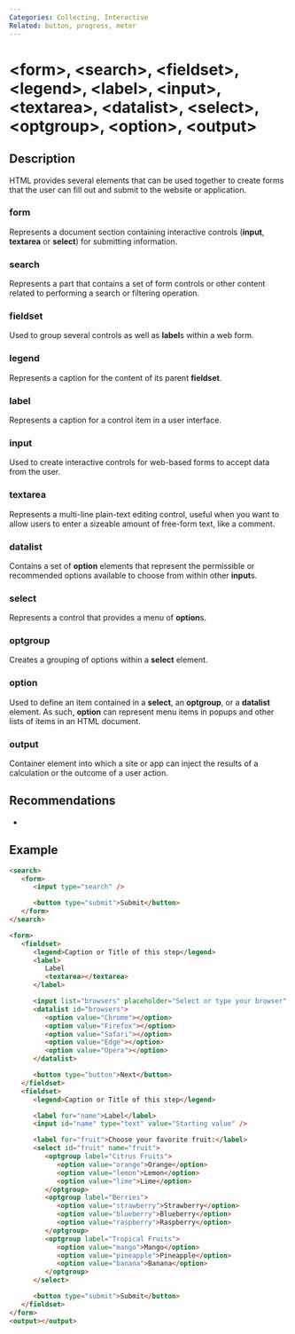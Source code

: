 ```yaml
---
Categories: Collecting, Interactive
Related: button, progress, meter
---
```


# &lt;form&gt;, &lt;search&gt;, &lt;fieldset&gt;, &lt;legend&gt;, &lt;label&gt;, &lt;input&gt;, &lt;textarea&gt;, &lt;datalist&gt;, &lt;select&gt;, &lt;optgroup&gt;, &lt;option&gt;, &lt;output&gt;

## Description

HTML provides several elements that can be used together to create forms that the user can fill out and submit to the website or application.

### form

Represents a document section containing interactive controls (**input**, **textarea** or **select**) for submitting information.

### search

Represents a part that contains a set of form controls or other content related to performing a search or filtering operation.

### fieldset

Used to group several controls as well as **label**s within a web form.

### legend

Represents a caption for the content of its parent **fieldset**.

### label

Represents a caption for a control item in a user interface.

### input

Used to create interactive controls for web-based forms to accept data from the user.

### textarea

Represents a multi-line plain-text editing control, useful when you want to allow users to enter a sizeable amount of free-form text, like a comment.

### datalist

Contains a set of **option** elements that represent the permissible or recommended options available to choose from within other **input**s.

### select

Represents a control that provides a menu of **option**s.

### optgroup

Creates a grouping of options within a **select** element.

### option

Used to define an item contained in a **select**, an **optgroup**, or a **datalist** element. As such, **option** can represent menu items in popups and other lists of items in an HTML document.

### output

Container element into which a site or app can inject the results of a calculation or the outcome of a user action.

## Recommendations

-

## Example

```html
<search>
   <form>
      <input type="search" />

      <button type="submit">Submit</button>
   </form>
</search>

<form>
   <fieldset>
      <legend>Caption or Title of this step</legend>
      <label>
         Label
         <textarea></textarea>
      </label>

      <input list="browsers" placeholder="Select or type your browser" />
      <datalist id="browsers">
         <option value="Chrome"></option>
         <option value="Firefox"></option>
         <option value="Safari"></option>
         <option value="Edge"></option>
         <option value="Opera"></option>
      </datalist>

      <button type="button">Next</button>
   </fieldset>
   <fieldset>
      <legend>Caption or Title of this step</legend>

      <label for="name">Label</label>
      <input id="name" type="text" value="Starting value" />

      <label for="fruit">Choose your favorite fruit:</label>
      <select id="fruit" name="fruit">
         <optgroup label="Citrus Fruits">
            <option value="orange">Orange</option>
            <option value="lemon">Lemon</option>
            <option value="lime">Lime</option>
         </optgroup>
         <optgroup label="Berries">
            <option value="strawberry">Strawberry</option>
            <option value="blueberry">Blueberry</option>
            <option value="raspberry">Raspberry</option>
         </optgroup>
         <optgroup label="Tropical Fruits">
            <option value="mango">Mango</option>
            <option value="pineapple">Pineapple</option>
            <option value="banana">Banana</option>
         </optgroup>
      </select>

      <button type="submit">Submit</button>
   </fieldset>
</form>
<output></output>
```
